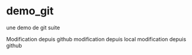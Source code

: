 demo_git
========

une demo de git suite

Modification depuis github
modification depuis local
modification depuis github
